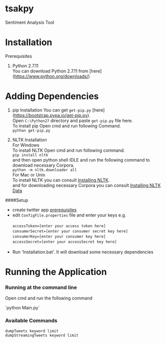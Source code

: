 # tsakpy
Sentiment Analysis Tool

# Installation
Prerequisites <br/>
 1. Python 2.7.11 <br/>
 You  can download Python 2.7.11 from [here] (https://www.python.org/downloads/) <br>


# Adding Dependencies <br>
1. pip Installation
   You can get `get-pip.py` [here] (https://bootstrap.pypa.io/get-pip.py).<br>
   Open `C:\Python27` directory and paste `get-pip.py` file here. <br>
   To install pip Open cmd and run following Command. <br>
     `python get-pip.py` <br>

2. NLTK Installation <br>
   For Windows <br>
   To install NLTK Open cmd and run following command. <br>
      `pip install nltk` <br>
   and then open python shell IDLE and run the following command to download necessary Corpora. <br>
      `python -m nltk.downloader all` <br>
   For Mac or Unix <br>
   To install NLTK you can consult [Installing NLTK](http://www.nltk.org/install.html). <br>
   and for downloading necessary Corpora you can consult [Installing NLTK Data](http://www.nltk.org/data.html) <br>


####Setup

* create twitter app [prerequisites](https://github.com/project-spinoza/twitter-swiss-army-knife/wiki/Prerequisites)<br>
* edit `ConfigFile.properties` file and enter your keys e.g. <br><br>
`accessToken=[enter your access token here]`<br>
`consumerSecret=[enter your consumer secret key here]`<br>
`consumerKey=[enter your consumer key here]`<br>
`accessSecret=[enter your accessSecret key here]`<br><br>
* Run 'Installation.bat'. It will download some necessary dependencies

# Running the Application <br/>
### Running at the command line
<p>Open cmd and run the following command</p>
`python Main.py`

### Available Commands <br/>
`dumpTweets keyword limit` <br/>
`dumpStreamingTweets keyword limit` 

